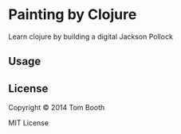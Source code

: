 # Painting by Clojure

Learn clojure by building a digital Jackson Pollock

## Usage


## License

Copyright © 2014 Tom Booth

MIT License
